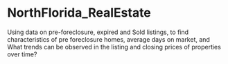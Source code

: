 # NorthFlorida_RealEstate
Using data on pre-foreclosure, expired and Sold listings, to find characteristics of pre foreclosure homes, average days on market, and What trends can be observed in the listing and closing prices of properties over time?
